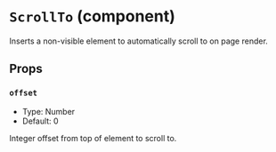 `ScrollTo` (component)
==========================

Inserts a non-visible element to automatically scroll to on page render.

Props
-----

### `offset`

- Type: Number
- Default: 0

Integer offset from top of element to scroll to.

